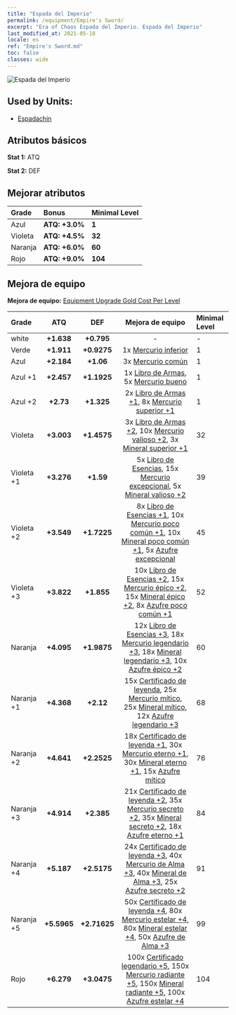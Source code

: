 ```yaml
---
title: "Espada del Imperio"
permalink: /equipment/Empire's Sword/
excerpt: "Era of Chaos Espada del Imperio. Espada del Imperio"
last_modified_at: 2021-05-18
locale: es
ref: "Empire's Sword.md"
toc: false
classes: wide
---
```


  ![Espada del Imperio](/images/e/e_1041.png)

## Used by Units:

* [Espadachín](/es/units/Swordsman/) 


## Atributos básicos
 **Stat 1:** ATQ

 **Stat 2:** DEF

## Mejorar atributos

  |     Grade    |   Bonus | Minimal Level | 
  |:-------------|:--------|:--------------| 
  | Azul | **ATQ: +3.0%** | **1** | 
  | Violeta | **ATQ: +4.5%** | **32** | 
  | Naranja | **ATQ: +6.0%** | **60** | 
  | Rojo | **ATQ: +9.0%** | **104** | 


## Mejora de equipo
 **Mejora de equipo:** [Equipment Upgrade Gold Cost Per Level](/equipment/EquipmentUpgradeCostPerLevel/) 

  |          Grade      | ATQ | DEF | Mejora de equipo | Minimal Level |
  |:--------------------|:---------:|:---------:|:----------------:|:--------------|
  | white | **+1.638** | **+0.795** | - | - |
  | Verde | **+1.911** | **+0.9275** | 1x [Mercurio inferior](/ItemsES/mat_2/) | 1 |
  | Azul | **+2.184** | **+1.06** | 3x [Mercurio común](/ItemsES/mat_8/) | 1 |
  | Azul +1 | **+2.457** | **+1.1925** | 1x [Libro de Armas](/ItemsES/mat_18/), 5x [Mercurio bueno](/ItemsES/mat_14/) | 1 |
  | Azul +2 | **+2.73** | **+1.325** | 2x [Libro de Armas +1](/ItemsES/mat_25/), 8x [Mercurio superior +1](/ItemsES/mat_21/) | 1 |
  | Violeta | **+3.003** | **+1.4575** | 3x [Libro de Armas +2](/ItemsES/mat_32/), 10x [Mercurio valioso +2](/ItemsES/mat_28/), 3x [Mineral superior +1](/ItemsES/mat_19/) | 32 |
  | Violeta +1 | **+3.276** | **+1.59** | 5x [Libro de Esencias](/ItemsES/mat_39/), 15x [Mercurio excepcional](/ItemsES/mat_35/), 5x [Mineral valioso +2](/ItemsES/mat_26/) | 39 |
  | Violeta +2 | **+3.549** | **+1.7225** | 8x [Libro de Esencias +1](/ItemsES/mat_46/), 10x [Mercurio poco común +1](/ItemsES/mat_42/), 10x [Mineral poco común +1](/ItemsES/mat_40/), 5x [Azufre excepcional](/ItemsES/mat_36/) | 45 |
  | Violeta +3 | **+3.822** | **+1.855** | 10x [Libro de Esencias +2](/ItemsES/mat_53/), 15x [Mercurio épico +2](/ItemsES/mat_49/), 15x [Mineral épico +2](/ItemsES/mat_47/), 8x [Azufre poco común +1](/ItemsES/mat_43/) | 52 |
  | Naranja | **+4.095** | **+1.9875** | 12x [Libro de Esencias +3](/ItemsES/mat_60/), 18x [Mercurio legendario +3](/ItemsES/mat_56/), 18x [Mineral legendario +3](/ItemsES/mat_54/), 10x [Azufre épico +2](/ItemsES/mat_50/) | 60 |
  | Naranja +1 | **+4.368** | **+2.12** | 15x [Certificado de leyenda](/ItemsES/mat_67/), 25x [Mercurio mítico](/ItemsES/mat_63/), 25x [Mineral mítico](/ItemsES/mat_61/), 12x [Azufre legendario +3](/ItemsES/mat_57/) | 68 |
  | Naranja +2 | **+4.641** | **+2.2525** | 18x [Certificado de leyenda +1](/ItemsES/mat_74/), 30x [Mercurio eterno +1](/ItemsES/mat_70/), 30x [Mineral eterno +1](/ItemsES/mat_68/), 15x [Azufre mítico](/ItemsES/mat_64/) | 76 |
  | Naranja +3 | **+4.914** | **+2.385** | 21x [Certificado de leyenda +2](/ItemsES/mat_81/), 35x [Mercurio secreto +2](/ItemsES/mat_77/), 35x [Mineral secreto +2](/ItemsES/mat_75/), 18x [Azufre eterno +1](/ItemsES/mat_71/) | 84 |
  | Naranja +4 | **+5.187** | **+2.5175** | 24x [Certificado de leyenda +3](/ItemsES/mat_88/), 40x [Mercurio de Alma +3](/ItemsES/mat_84/), 40x [Mineral de Alma +3](/ItemsES/mat_82/), 25x [Azufre secreto +2](/ItemsES/mat_78/) | 91 |
  | Naranja +5 | **+5.5965** | **+2.71625** | 50x [Certificado de leyenda +4](/ItemsES/mat_95/), 80x [Mercurio estelar +4](/ItemsES/mat_91/), 80x [Mineral estelar +4](/ItemsES/mat_89/), 50x [Azufre de Alma +3](/ItemsES/mat_85/) | 99 |
  | Rojo | **+6.279** | **+3.0475** | 100x [Certificado legendario +5](/ItemsES/mat_102/), 150x [Mercurio radiante +5](/ItemsES/mat_98/), 150x [Mineral radiante +5](/ItemsES/mat_96/), 100x [Azufre estelar +4](/ItemsES/mat_92/) | 104 |

